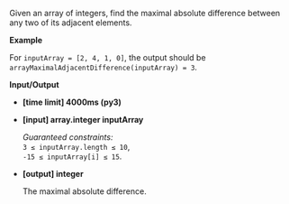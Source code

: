 <div class="markdown"><p>Given an array of integers, find the maximal absolute difference between any two of its adjacent elements.</p>
<p><strong>Example</strong></p>
<p>For <code>inputArray = [2, 4, 1, 0]</code>, the output should be<br>
<code>arrayMaximalAdjacentDifference(inputArray) = 3</code>.</p>
<p><strong>Input/Output</strong></p>
<ul>
<li><strong>[time limit] 4000ms (py3)</strong></li>
</ul>
<ul>
<li>
<p><strong>[input] array.integer inputArray</strong></p>
<p><em>Guaranteed constraints:</em><br>
<code>3 ≤ inputArray.length ≤ 10</code>,<br>
<code>-15 ≤ inputArray[i] ≤ 15</code>.</p>
</li>
<li>
<p><strong>[output] integer</strong></p>
<p>The maximal absolute difference.</p>
</li>
</ul>
</div>